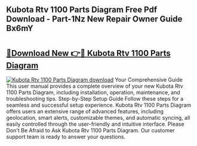 ## Kubota Rtv 1100 Parts Diagram Free Pdf Download - Part-1Nz New Repair Owner Guide Bx6mY

# <h2><a href="http://dfsaem.blite.top/?on=Kubota+Rtv+1100+Parts+Diagram">🔗Download New 👉🔴 Kubota Rtv 1100 Parts Diagram</a></h2>

[![Kubota Rtv 1100 Parts Diagram download](https://i.imgur.com/lujVjoI.png)](http://dfsaem.blite.top/?on=Kubota+Rtv+1100+Parts+Diagram)
Your Comprehensive Guide This user manual provides a complete overview of your new Kubota Rtv 1100 Parts Diagram, including installation, operation, maintenance, and troubleshooting tips. Step-by-Step Setup Guide Follow these steps for a seamless and successful setup experience. Kubota Rtv 1100 Parts Diagram offers users an extensive range of advanced features, including geolocation, smart alerts, customizable themes, and automatic syncing, all easily controlled through the user-friendly and intuitive interface. Please Don't Be Afraid to Ask Kubota Rtv 1100 Parts Diagram. Our customer support team is ready to answer your questions.
